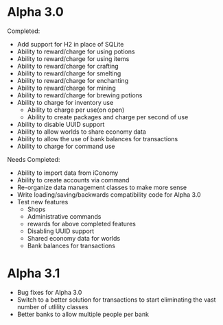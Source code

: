 Alpha 3.0
============
Completed:

* Add support for H2 in place of SQLite
* Ability to reward/charge for using potions
* Ability to reward/charge for using items
* Ability to reward/charge for crafting
* Ability to reward/charge for smelting
* Ability to reward/charge for enchanting
* Ability to reward/charge for mining
* Ability to reward/charge for brewing potions
* Ability to charge for inventory use
  * Ability to charge per use(on open)
  * Ability to create packages and charge per second of use
* Ability to disable UUID support
* Ability to allow worlds to share economy data
* Ability to allow the use of bank balances for transactions
* Ability to charge for command use


Needs Completed:

* Ability to import data from iConomy
* Ability to create accounts via command
* Re-organize data management classes to make more sense
* Write loading/saving/backwards compatibility code for Alpha 3.0
* Test new features
  * Shops
  * Administrative commands
  * rewards for above completed features
  * Disabling UUID support
  * Shared economy data for worlds
  * Bank balances for transactions


Alpha 3.1
================

* Bug fixes for Alpha 3.0
* Switch to a better solution for transactions to start eliminating the vast number of utlility classes
* Better banks to allow multiple people per bank